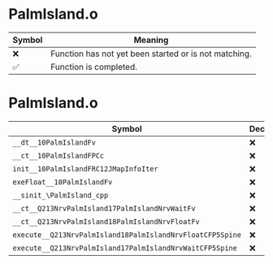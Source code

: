 # PalmIsland.o
| Symbol | Meaning 
| ------------- | ------------- 
| :x: | Function has not yet been started or is not matching. 
| :white_check_mark: | Function is completed. 


# PalmIsland.o
| Symbol | Decompiled? |
| ------------- | ------------- |
| `__dt__10PalmIslandFv` | :x: |
| `__ct__10PalmIslandFPCc` | :x: |
| `init__10PalmIslandFRC12JMapInfoIter` | :x: |
| `exeFloat__10PalmIslandFv` | :x: |
| `__sinit_\PalmIsland_cpp` | :x: |
| `__ct__Q213NrvPalmIsland17PalmIslandNrvWaitFv` | :x: |
| `__ct__Q213NrvPalmIsland18PalmIslandNrvFloatFv` | :x: |
| `execute__Q213NrvPalmIsland18PalmIslandNrvFloatCFP5Spine` | :x: |
| `execute__Q213NrvPalmIsland17PalmIslandNrvWaitCFP5Spine` | :x: |
